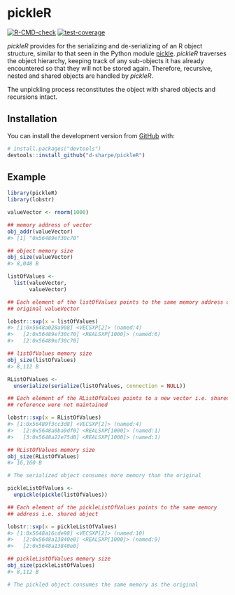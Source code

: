 
<!-- README.md is generated from README.Rmd. Please edit that file -->

# pickleR

<!-- badges: start -->

[![R-CMD-check](https://github.com/d-sharpe/pickleR/workflows/R-CMD-check/badge.svg)](https://github.com/d-sharpe/pickleR/actions)
[![test-coverage](https://codecov.io/gh/d-sharpe/pickleR/branch/master/graph/badge.svg?token=5WSPCOJ0EF)](https://codecov.io/gh/d-sharpe/pickleR)
<!-- badges: end -->

*pickleR* provides for the serializing and de-serializing of an R object
structure, similar to that seen in the Python module
[pickle](https://docs.python.org/3/library/pickle.html). *pickleR*
traverses the object hierarchy, keeping track of any sub-objects it has
already encountered so that they will not be stored again. Therefore,
recursive, nested and shared objects are handled by *pickleR*.

The unpickling process reconstitutes the object with shared objects and
recursions intact.

## Installation

You can install the development version from
[GitHub](https://github.com/) with:

``` r
# install.packages("devtools")
devtools::install_github("d-sharpe/pickleR")
```

## Example

``` r
library(pickleR)
library(lobstr)

valueVector <- rnorm(1000)

## memory address of vector
obj_addr(valueVector)
#> [1] "0x56489ef30c70"

## object memory size
obj_size(valueVector)
#> 8,048 B

listOfValues <-
  list(valueVector,
       valueVector)

## Each element of the listOfValues points to the same memory address of the
## original valueVector

lobstr::sxp(x = listOfValues)
#> [1:0x5648a028a908] <VECSXP[2]> (named:4)
#>   [2:0x56489ef30c70] <REALSXP[1000]> (named:6)
#>   [2:0x56489ef30c70]

## listOfValues memory size
obj_size(listOfValues)
#> 8,112 B

RListOfValues <-
  unserialize(serialize(listOfValues, connection = NULL))

## Each element of the RListOfValues points to a new vector i.e. shared object
## reference were not maintained

lobstr::sxp(x = RListOfValues)
#> [1:0x56489f3cc3d8] <VECSXP[2]> (named:4)
#>   [2:0x5648a0ba9df0] <REALSXP[1000]> (named:1)
#>   [3:0x5648a22e75d0] <REALSXP[1000]> (named:1)

## RListOfValues memory size
obj_size(RListOfValues)
#> 16,160 B

# The serialized object consumes more memory than the original

pickleListOfValues <-
  unpickle(pickle(listOfValues))

## Each element of the pickleListOfValues points to the same memory 
## address i.e. shared object

lobstr::sxp(x = pickleListOfValues)
#> [1:0x5648a16cde98] <VECSXP[2]> (named:10)
#>   [2:0x5648a13840e0] <REALSXP[1000]> (named:9)
#>   [2:0x5648a13840e0]

## pickleListOfValues memory size
obj_size(pickleListOfValues)
#> 8,112 B

# The pickled object consumes the same memory as the original
```
